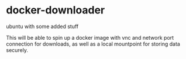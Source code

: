 # docker-downloader
ubuntu with some added stuff

This will be able to spin up a docker image with vnc and network port connection for downloads, as well as a local mountpoint for storing data securely.
